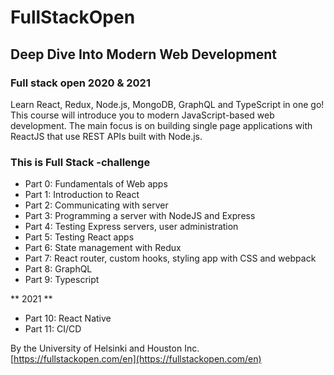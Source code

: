 # FullStackOpen

## Deep Dive Into Modern Web Development

### Full stack open 2020 & 2021

Learn React, Redux, Node.js, MongoDB, GraphQL and TypeScript in one go! This course will introduce you to modern JavaScript-based web development. The main focus is on building single page applications with ReactJS that use REST APIs built with Node.js.

### This is Full Stack -challenge

- Part 0: Fundamentals of Web apps
- Part 1: Introduction to React
- Part 2: Communicating with server
- Part 3: Programming a server with NodeJS and Express
- Part 4: Testing Express servers, user administration
- Part 5: Testing React apps
- Part 6: State management with Redux
- Part 7: React router, custom hooks, styling app with CSS and webpack
- Part 8: GraphQL
- Part 9: Typescript

** 2021 **

- Part 10: React Native
- Part 11: CI/CD

By the University of Helsinki and Houston Inc. [https://fullstackopen.com/en](https://fullstackopen.com/en)